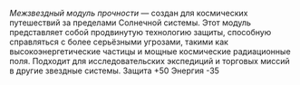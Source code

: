 

*Межзвездный модуль прочности* — создан для космических путешествий за пределами Солнечной системы. Этот модуль представляет собой продвинутую технологию защиты, способную справляться с более серьёзными угрозами, такими как высокоэнергетические частицы и мощные космические радиационные поля. Подходит для исследовательских экспедиций и торговых миссий в другие звездные системы.
		Защита +50
		Энергия -35